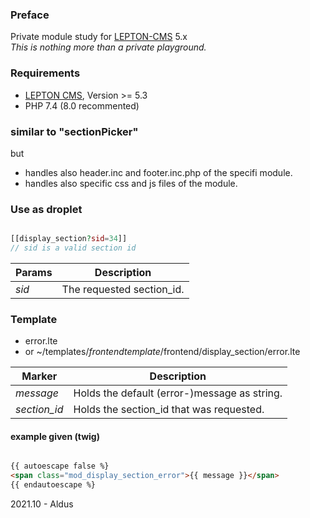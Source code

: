 ### Preface
Private module study for [LEPTON-CMS][1] 5.x  
_This is nothing more than a private playground._

### Requirements
- [LEPTON CMS][1], Version >= 5.3
- PHP 7.4 (8.0 recommented)

### similar to "sectionPicker"
but  
- handles also header.inc and footer.inc.php of the specifi module.
- handles also specific css and js files of the module.

### Use as droplet
```php

[[display_section?sid=34]]
// sid is a valid section id
```
  
Params|Description
-----|-----
*sid*|The requested section_id.


### Template
- error.lte
- or ~/templates/*frontendtemplate*/frontend/display_section/error.lte

Marker|Description
-----|-----
*message*|Holds the default (error-)message as string.  
*section_id*|Holds the section_id that was requested.  

#### example given (twig)
```html

{{ autoescape false %}  
<span class="mod_display_section_error">{{ message }}</span>  
{{ endautoescape %}

```

2021.10 - Aldus

[1]: https://lepton-cms.org "LEPTON CMS"
